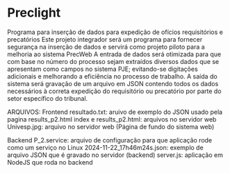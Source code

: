 # Preclight
Programa para inserção de dados para expedição de ofícios requisitórios e precatórios
Este projeto integrador será um programa para fornecer segurança na inserção de dados e servirá como projeto piloto para a melhoria ao sistema PrecWeb
A entrada de dados será otimizada para que com base no número do processo sejam extraídos diversos dados que se apresentam como campos no sistema PJE; evitando-se digitações adicionais e melhorando a eficiência no processo de trabalho.
A saída do sistema será gravação de um arquivo em JSON contendo todos os dados necessários à correta expedição do requisitório ou precatório por parte do setor específico do tribunal.


ARQUIVOS:
Frontend
resultado.txt: aruivo de exemplo do JSON usado pela pagina results_p2.html
index e results_p2.html: arquivos no servidor web
Univesp.jpg: arquivo no servidor web (Página de fundo do sistema web)

Backend
P_2.service: arquivo de configuração para que aplicação rode como um serviço no Linux
2024-11-22_17h46m24s.json: exemplo de arquivo JSON que é gravado no servidor (backend)
server.js: aplicação em NodeJS que roda no backend
